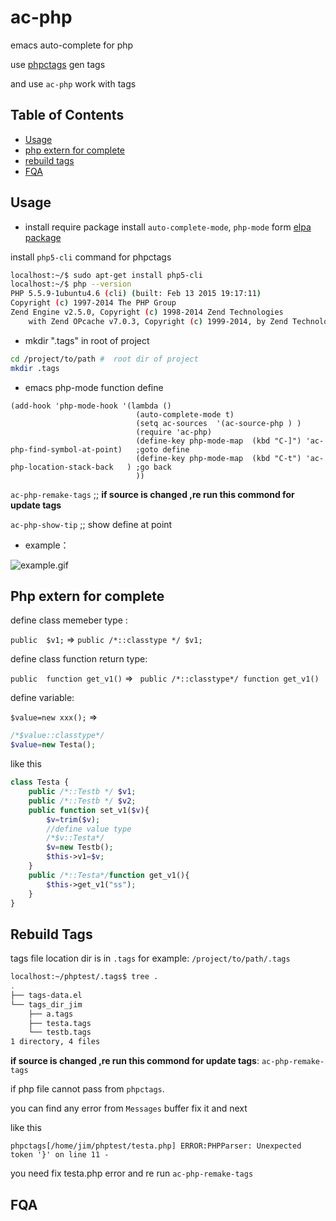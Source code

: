 # ac-php
emacs auto-complete for php


use [phpctags](https://github.com/xcwen/phpctags) gen tags 

and use `ac-php`  work with tags 

 
## Table of Contents


* [Usage](#usage)
* [php extern for complete](#php-extern-for-complete)
* [rebuild tags](#rebuild-tags)
* [FQA](#fqa)


## Usage



* install require package
install `auto-complete-mode`, `php-mode`  form [elpa package](https://github.com/milkypostman/melpa)

install `php5-cli` command  for phpctags
```bash
localhost:~/$ sudo apt-get install php5-cli 
localhost:~/$ php --version
PHP 5.5.9-1ubuntu4.6 (cli) (built: Feb 13 2015 19:17:11) 
Copyright (c) 1997-2014 The PHP Group
Zend Engine v2.5.0, Copyright (c) 1998-2014 Zend Technologies
    with Zend OPcache v7.0.3, Copyright (c) 1999-2014, by Zend Technologies
```


* mkdir ".tags"  in root of project

``` bash
cd /project/to/path #  root dir of project
mkdir .tags
```
* emacs php-mode function  define

```elisp
(add-hook 'php-mode-hook '(lambda ()
							(auto-complete-mode t)
							(setq ac-sources  '(ac-source-php ) )
							(require 'ac-php)
							(define-key php-mode-map  (kbd "C-]") 'ac-php-find-symbol-at-point)   ;goto define
							(define-key php-mode-map  (kbd "C-t") 'ac-php-location-stack-back   ) ;go back
							))
```

`ac-php-remake-tags` ;; **if source is changed ,re run this commond for update tags**

`ac-php-show-tip` ;; show define at point


* example：

![example.gif](https://raw.githubusercontent.com/xcwen/ac-php/master/images/ac-php.gif)

## Php extern for complete
define class memeber type :

`public  $v1;`  => `public /*::classtype */ $v1;`

define class function   return type:

`public  function get_v1()`  => ` public /*::classtype*/ function get_v1()`

define variable: 

`$value=new xxx();` => 
```php
/*$value::classtype*/
$value=new Testa();
```

like this
```php
class Testa {
	public /*::Testb */ $v1;
	public /*::Testb */ $v2;
    public function set_v1($v){
        $v=trim($v);
        //define value type
        /*$v::Testa*/
        $v=new Testb();
        $this->v1=$v;
    }
    public /*::Testa*/function get_v1(){
        $this->get_v1("ss");
    }
}
```


## Rebuild Tags
tags file location dir is in  `.tags`   for example:  `/project/to/path/.tags`
```bash
localhost:~/phptest/.tags$ tree .
.
├── tags-data.el
└── tags_dir_jim
    ├── a.tags
    ├── testa.tags
    └── testb.tags
1 directory, 4 files
```



**if source is changed ,re run this commond for update tags**: `ac-php-remake-tags` 

if php file cannot pass from `phpctags`.

you can find any  error from `Messages` buffer  fix it and next

like this 
```
phpctags[/home/jim/phptest/testa.php] ERROR:PHPParser: Unexpected token '}' on line 11 - 
```
you need fix testa.php  error and re run `ac-php-remake-tags`



## FQA
